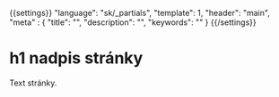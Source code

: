 {{settings}}
  "language": "sk/_partials",
  "template": 1,
  "header": "main",
  "meta" : {
    "title": "",
    "description": "",
    "keywords": ""
  }
{{/settings}}

# h1 nadpis stránky

Text stránky.
    